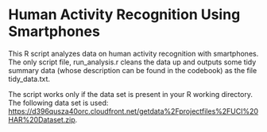 #  Human Activity Recognition Using Smartphones

This R script analyzes data on human activity recognition with smartphones. The only script file, run_analysis.r cleans the data up and outputs some tidy summary data (whose description can be found in the codebook) as the file tidy_data.txt.

The script works only if the data set is present in your R working directory. The following data set is used: https://d396qusza40orc.cloudfront.net/getdata%2Fprojectfiles%2FUCI%20HAR%20Dataset.zip.